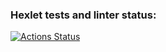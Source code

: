 ### Hexlet tests and linter status:
[![Actions Status](https://github.com/AnastasiyaGerasimenko/js-react-developer-project-12/actions/workflows/hexlet-check.yml/badge.svg)](https://github.com/AnastasiyaGerasimenko/js-react-developer-project-12/actions)